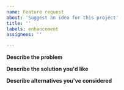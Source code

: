 ```yaml
---
name: Feature request
about: 'Suggest an idea for this project'
title: ''
labels: enhancement
assignees: ''

---
```


**Describe the problem**
<!--- Problems should be inconsistencies with how things work or enhancements to the program. For error messages or things not working use a bug report. --->

**Describe the solution you'd like**
<!--- A clear and concise description of what you want to happen. --->

**Describe alternatives you've considered**
<!--- A clear and concise description of any alternative solutions that would also fix this issue. --->
